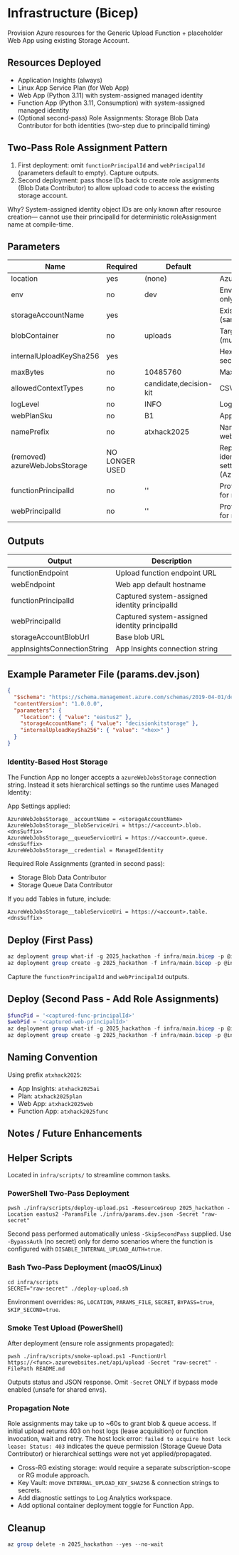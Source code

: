 # Infrastructure (Bicep)

Provision Azure resources for the Generic Upload Function + placeholder Web App using existing Storage Account.

## Resources Deployed
- Application Insights (always)
- Linux App Service Plan (for Web App)
- Web App (Python 3.11) with system-assigned managed identity
- Function App (Python 3.11, Consumption) with system-assigned managed identity
- (Optional second-pass) Role Assignments: Storage Blob Data Contributor for both identities (two-step due to principalId timing)

## Two-Pass Role Assignment Pattern
1. First deployment: omit `functionPrincipalId` and `webPrincipalId` (parameters default to empty). Capture outputs.
2. Second deployment: pass those IDs back to create role assignments (Blob Data Contributor) to allow upload code to access the existing storage account.

Why? System-assigned identity object IDs are only known after resource creation— cannot use their principalId for deterministic roleAssignment name at compile-time.

## Parameters
| Name | Required | Default | Description |
| ---- | -------- | ------- | ----------- |
| location | yes | (none) | Azure region |
| env | no | dev | Environment label (tag only) |
| storageAccountName | yes | | Existing storage account (same RG) |
| blobContainer | no | uploads | Target upload container (must exist) |
| internalUploadKeySha256 | yes | | Hex SHA256 of shared secret |
| maxBytes | no | 10485760 | Max upload size in bytes |
| allowedContextTypes | no | candidate,decision-kit | CSV list |
| logLevel | no | INFO | Log level passed to apps |
| webPlanSku | no | B1 | App Service Plan SKU |
| namePrefix | no | atxhack2025 | Naming prefix (ai, plan, web, func appended) |
| (removed) azureWebJobsStorage | NO LONGER USED | | Replaced by managed identity + hierarchical settings (AzureWebJobsStorage__*) |
| functionPrincipalId | no | '' | Provided on second pass for role assignment |
| webPrincipalId | no | '' | Provided on second pass for role assignment |

## Outputs
| Output | Description |
| ------ | ----------- |
| functionEndpoint | Upload function endpoint URL |
| webEndpoint | Web app default hostname |
| functionPrincipalId | Captured system-assigned identity principalId |
| webPrincipalId | Captured system-assigned identity principalId |
| storageAccountBlobUrl | Base blob URL |
| appInsightsConnectionString | App Insights connection string |

## Example Parameter File (params.dev.json)
```json
{
  "$schema": "https://schema.management.azure.com/schemas/2019-04-01/deploymentParameters.json#",
  "contentVersion": "1.0.0.0",
  "parameters": {
    "location": { "value": "eastus2" },
    "storageAccountName": { "value": "decisionkitstorage" },
    "internalUploadKeySha256": { "value": "<hex>" }
  }
}
```

### Identity-Based Host Storage
The Function App no longer accepts a `azureWebJobsStorage` connection string. Instead it sets hierarchical settings so the runtime uses Managed Identity:

App Settings applied:
```
AzureWebJobsStorage__accountName = <storageAccountName>
AzureWebJobsStorage__blobServiceUri = https://<account>.blob.<dnsSuffix>
AzureWebJobsStorage__queueServiceUri = https://<account>.queue.<dnsSuffix>
AzureWebJobsStorage__credential = ManagedIdentity
```
Required Role Assignments (granted in second pass):
* Storage Blob Data Contributor
* Storage Queue Data Contributor

If you add Tables in future, include:
```
AzureWebJobsStorage__tableServiceUri = https://<account>.table.<dnsSuffix>
```

## Deploy (First Pass)
```powershell
az deployment group what-if -g 2025_hackathon -f infra/main.bicep -p @infra/params.dev.json
az deployment group create -g 2025_hackathon -f infra/main.bicep -p @infra/params.dev.json
```
Capture the `functionPrincipalId` and `webPrincipalId` outputs.

## Deploy (Second Pass - Add Role Assignments)
```powershell
$funcPid = '<captured-func-principalId>'
$webPid = '<captured-web-principalId>'
az deployment group what-if -g 2025_hackathon -f infra/main.bicep -p @infra/params.dev.json functionPrincipalId=$funcPid webPrincipalId=$webPid
az deployment group create -g 2025_hackathon -f infra/main.bicep -p @infra/params.dev.json functionPrincipalId=$funcPid webPrincipalId=$webPid
```

## Naming Convention
Using prefix `atxhack2025`:
- App Insights: `atxhack2025ai`
- Plan: `atxhack2025plan`
- Web App: `atxhack2025web`
- Function App: `atxhack2025func`

## Notes / Future Enhancements
## Helper Scripts

Located in `infra/scripts/` to streamline common tasks.

### PowerShell Two-Pass Deployment
```
pwsh ./infra/scripts/deploy-upload.ps1 -ResourceGroup 2025_hackathon -Location eastus2 -ParamsFile ./infra/params.dev.json -Secret "raw-secret"
```
Second pass performed automatically unless `-SkipSecondPass` supplied. Use `-BypassAuth` (no secret) only for demo scenarios where the function is configured with `DISABLE_INTERNAL_UPLOAD_AUTH=true`.

### Bash Two-Pass Deployment (macOS/Linux)
```
cd infra/scripts
SECRET="raw-secret" ./deploy-upload.sh
```
Environment overrides: `RG`, `LOCATION`, `PARAMS_FILE`, `SECRET`, `BYPASS=true`, `SKIP_SECOND=true`.

### Smoke Test Upload (PowerShell)
After deployment (ensure role assignments propagated):
```
pwsh ./infra/scripts/smoke-upload.ps1 -FunctionUrl https://<func>.azurewebsites.net/api/upload -Secret "raw-secret" -FilePath README.md
```
Outputs status and JSON response. Omit `-Secret` ONLY if bypass mode enabled (unsafe for shared envs).

### Propagation Note
Role assignments may take up to ~60s to grant blob & queue access. If initial upload returns 403 on host logs (lease acquisition) or function invocation, wait and retry. The host lock error:
`failed to acquire host lock lease: Status: 403` indicates the queue permission (Storage Queue Data Contributor) or hierarchical settings were not yet applied/propagated.

- Cross-RG existing storage: would require a separate subscription-scope or RG module approach.
- Key Vault: move `INTERNAL_UPLOAD_KEY_SHA256` & connection strings to secrets.
- Add diagnostic settings to Log Analytics workspace.
- Add optional container deployment toggle for Function App.

## Cleanup
```powershell
az group delete -n 2025_hackathon --yes --no-wait
```
